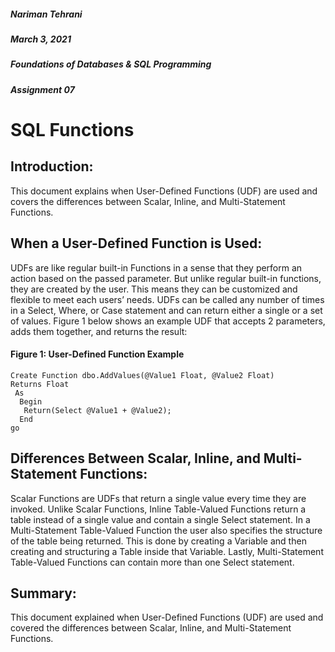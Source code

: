 ##### *Nariman Tehrani*
##### *March 3, 2021*
##### *Foundations of Databases & SQL Programming*
##### *Assignment 07*

# SQL Functions


## Introduction:
This document explains when User-Defined Functions (UDF) are used and covers the differences between Scalar, Inline, and Multi-Statement Functions.

## When a User-Defined Function is Used:
UDFs are like regular built-in Functions in a sense that they perform an action based on the passed parameter. But unlike regular built-in functions, they are created by the user. This means they can be customized and flexible to meet each users’ needs. UDFs can be called any number of times in a Select, Where, or Case statement and can return either a single or a set of values. Figure 1 below shows an example UDF that accepts 2 parameters, adds them together, and returns the result: 

#### Figure 1: User-Defined Function Example

```
Create Function dbo.AddValues(@Value1 Float, @Value2 Float)
Returns Float 
 As
  Begin
   Return(Select @Value1 + @Value2);
  End 
go
```

## Differences Between Scalar, Inline, and Multi-Statement Functions:
Scalar Functions are UDFs that return a single value every time they are invoked. Unlike Scalar Functions, Inline Table-Valued Functions return a table instead of a single value and contain a single Select statement. In a Multi-Statement Table-Valued Function the user also specifies the structure of the table being returned. This is done by creating a Variable and then creating and structuring a Table inside that Variable. Lastly, Multi-Statement Table-Valued Functions can contain more than one Select statement. 

## Summary: 
This document explained when User-Defined Functions (UDF) are used and covered the differences between Scalar, Inline, and Multi-Statement Functions.


